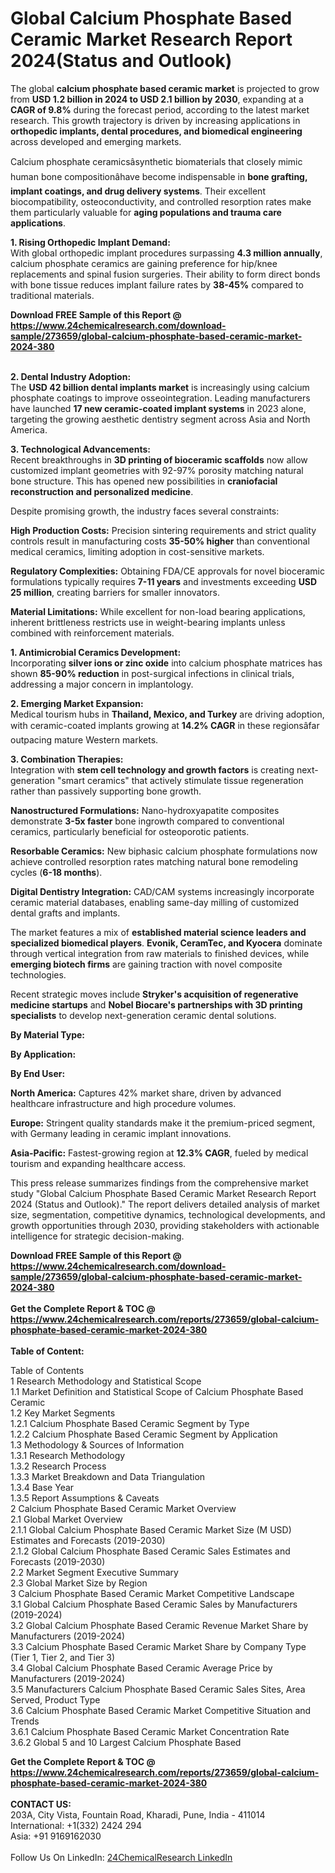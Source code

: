 <h1>Global Calcium Phosphate Based Ceramic Market Research Report 2024(Status and Outlook)</h1><p>The global <strong>calcium phosphate based ceramic market</strong> is projected to grow from <strong>USD 1.2 billion in 2024 to USD 2.1 billion by 2030</strong>, expanding at a <strong>CAGR of 9.8%</strong> during the forecast period, according to the latest market research. This growth trajectory is driven by increasing applications in <strong>orthopedic implants, dental procedures, and biomedical engineering</strong> across developed and emerging markets.</p><p>Calcium phosphate ceramicsâsynthetic biomaterials that closely mimic human bone compositionâhave become indispensable in <strong>bone grafting, implant coatings, and drug delivery systems</strong>. Their excellent biocompatibility, osteoconductivity, and controlled resorption rates make them particularly valuable for <strong>aging populations and trauma care applications</strong>.</p><p><strong>1. Rising Orthopedic Implant Demand:</strong><br>
With global orthopedic implant procedures surpassing <strong>4.3 million annually</strong>, calcium phosphate ceramics are gaining preference for hip/knee replacements and spinal fusion surgeries. Their ability to form direct bonds with bone tissue reduces implant failure rates by <strong>38-45%</strong> compared to traditional materials.</p><div><b>Download FREE Sample of this Report @ 
            <a href="https://www.24chemicalresearch.com/download-sample/273659/global-calcium-phosphate-based-ceramic-market-2024-380">
            https://www.24chemicalresearch.com/download-sample/273659/global-calcium-phosphate-based-ceramic-market-2024-380</a></b></div><br><p><strong>2. Dental Industry Adoption:</strong><br>
The <strong>USD 42 billion dental implants market</strong> is increasingly using calcium phosphate coatings to improve osseointegration. Leading manufacturers have launched <strong>17 new ceramic-coated implant systems</strong> in 2023 alone, targeting the growing aesthetic dentistry segment across Asia and North America.</p><p><strong>3. Technological Advancements:</strong><br>
Recent breakthroughs in <strong>3D printing of bioceramic scaffolds</strong> now allow customized implant geometries with 92-97% porosity matching natural bone structure. This has opened new possibilities in <strong>craniofacial reconstruction and personalized medicine</strong>.</p><p>Despite promising growth, the industry faces several constraints:</p><p><strong>High Production Costs:</strong> Precision sintering requirements and strict quality controls result in manufacturing costs <strong>35-50% higher</strong> than conventional medical ceramics, limiting adoption in cost-sensitive markets.</p><p><strong>Regulatory Complexities:</strong> Obtaining FDA/CE approvals for novel bioceramic formulations typically requires <strong>7-11 years</strong> and investments exceeding <strong>USD 25 million</strong>, creating barriers for smaller innovators.</p><p><strong>Material Limitations:</strong> While excellent for non-load bearing applications, inherent brittleness restricts use in weight-bearing implants unless combined with reinforcement materials.</p><p><strong>1. Antimicrobial Ceramics Development:</strong><br>
Incorporating <strong>silver ions or zinc oxide</strong> into calcium phosphate matrices has shown <strong>85-90% reduction</strong> in post-surgical infections in clinical trials, addressing a major concern in implantology.</p><p><strong>2. Emerging Market Expansion:</strong><br>
Medical tourism hubs in <strong>Thailand, Mexico, and Turkey</strong> are driving adoption, with ceramic-coated implants growing at <strong>14.2% CAGR</strong> in these regionsâfar outpacing mature Western markets.</p><p><strong>3. Combination Therapies:</strong><br>
Integration with <strong>stem cell technology and growth factors</strong> is creating next-generation "smart ceramics" that actively stimulate tissue regeneration rather than passively supporting bone growth.</p><p><strong>Nanostructured Formulations:</strong> Nano-hydroxyapatite composites demonstrate <strong>3-5x faster</strong> bone ingrowth compared to conventional ceramics, particularly beneficial for osteoporotic patients.</p><p><strong>Resorbable Ceramics:</strong> New biphasic calcium phosphate formulations now achieve controlled resorption rates matching natural bone remodeling cycles (<strong>6-18 months</strong>).</p><p><strong>Digital Dentistry Integration:</strong> CAD/CAM systems increasingly incorporate ceramic material databases, enabling same-day milling of customized dental grafts and implants.</p><p>The market features a mix of <strong>established material science leaders and specialized biomedical players</strong>. <strong>Evonik, CeramTec, and Kyocera</strong> dominate through vertical integration from raw materials to finished devices, while <strong>emerging biotech firms</strong> are gaining traction with novel composite technologies.</p><p>Recent strategic moves include <strong>Stryker's acquisition of regenerative medicine startups</strong> and <strong>Nobel Biocare's partnerships with 3D printing specialists</strong> to develop next-generation ceramic dental solutions.</p><p><strong>By Material Type:</strong></p><p><strong>By Application:</strong></p><p><strong>By End User:</strong></p><p><strong>North America:</strong> Captures 42% market share, driven by advanced healthcare infrastructure and high procedure volumes.</p><p><strong>Europe:</strong> Stringent quality standards make it the premium-priced segment, with Germany leading in ceramic implant innovations.</p><p><strong>Asia-Pacific:</strong> Fastest-growing region at <strong>12.3% CAGR</strong>, fueled by medical tourism and expanding healthcare access.</p><p>This press release summarizes findings from the comprehensive market study "Global Calcium Phosphate Based Ceramic Market Research Report 2024 (Status and Outlook)." The report delivers detailed analysis of market size, segmentation, competitive dynamics, technological developments, and growth opportunities through 2030, providing stakeholders with actionable intelligence for strategic decision-making.</p><div><b>Download FREE Sample of this Report @ 
            <a href="https://www.24chemicalresearch.com/download-sample/273659/global-calcium-phosphate-based-ceramic-market-2024-380">
            https://www.24chemicalresearch.com/download-sample/273659/global-calcium-phosphate-based-ceramic-market-2024-380</a></b></div><br><div><b>Get the Complete Report & TOC @ 
            <a href="https://www.24chemicalresearch.com/reports/273659/global-calcium-phosphate-based-ceramic-market-2024-380">
            https://www.24chemicalresearch.com/reports/273659/global-calcium-phosphate-based-ceramic-market-2024-380</a></b></div><br>
            <b>Table of Content:</b><p>Table of Contents<br />
1 Research Methodology and Statistical Scope<br />
1.1 Market Definition and Statistical Scope of Calcium Phosphate Based Ceramic<br />
1.2 Key Market Segments<br />
1.2.1 Calcium Phosphate Based Ceramic Segment by Type<br />
1.2.2 Calcium Phosphate Based Ceramic Segment by Application<br />
1.3 Methodology & Sources of Information<br />
1.3.1 Research Methodology<br />
1.3.2 Research Process<br />
1.3.3 Market Breakdown and Data Triangulation<br />
1.3.4 Base Year<br />
1.3.5 Report Assumptions & Caveats<br />
2 Calcium Phosphate Based Ceramic Market Overview<br />
2.1 Global Market Overview<br />
2.1.1 Global Calcium Phosphate Based Ceramic Market Size (M USD) Estimates and Forecasts (2019-2030)<br />
2.1.2 Global Calcium Phosphate Based Ceramic Sales Estimates and Forecasts (2019-2030)<br />
2.2 Market Segment Executive Summary<br />
2.3 Global Market Size by Region<br />
3 Calcium Phosphate Based Ceramic Market Competitive Landscape<br />
3.1 Global Calcium Phosphate Based Ceramic Sales by Manufacturers (2019-2024)<br />
3.2 Global Calcium Phosphate Based Ceramic Revenue Market Share by Manufacturers (2019-2024)<br />
3.3 Calcium Phosphate Based Ceramic Market Share by Company Type (Tier 1, Tier 2, and Tier 3)<br />
3.4 Global Calcium Phosphate Based Ceramic Average Price by Manufacturers (2019-2024)<br />
3.5 Manufacturers Calcium Phosphate Based Ceramic Sales Sites, Area Served, Product Type<br />
3.6 Calcium Phosphate Based Ceramic Market Competitive Situation and Trends<br />
3.6.1 Calcium Phosphate Based Ceramic Market Concentration Rate<br />
3.6.2 Global 5 and 10 Largest Calcium Phosphate Based</p><div><b>Get the Complete Report & TOC @ 
            <a href="https://www.24chemicalresearch.com/reports/273659/global-calcium-phosphate-based-ceramic-market-2024-380">
            https://www.24chemicalresearch.com/reports/273659/global-calcium-phosphate-based-ceramic-market-2024-380</a></b></div><br><b>CONTACT US:</b><br>
            203A, City Vista, Fountain Road, Kharadi, Pune, India - 411014<br>
            International: +1(332) 2424 294<br>
            Asia: +91 9169162030 <br><br>
            Follow Us On LinkedIn: <a href="https://www.linkedin.com/company/24chemicalresearch/">24ChemicalResearch LinkedIn</a>